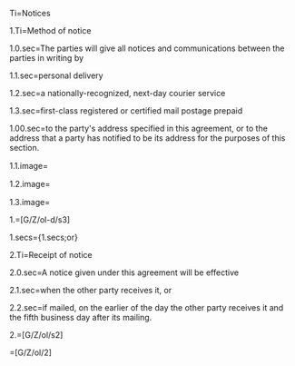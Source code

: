 Ti=Notices

1.Ti=Method of notice

1.0.sec=The parties will give all notices and communications between the parties in writing by

1.1.sec=<span class="highlight">personal delivery</span>

1.2.sec=a nationally-recognized, next-day <span class="highlight">courier service</span>

1.3.sec=first-class registered or certified <span class="highlight">mail postage prepaid</span>

1.00.sec=to the party's address specified in this agreement, or to the address that a party has notified to be its address for the purposes of this section.

1.1.image=<img src="Doc/G/IACCM-NDA-Design/Z/icon/personal_delivery.png" height="15" width="15" >  

1.2.image=<img src="Doc/G/IACCM-NDA-Design/Z/icon/courier_service.png" height="15" width="15" >  

1.3.image=<img src="Doc/G/IACCM-NDA-Design/Z/icon/mail_postage.png" height="15" width="15" >  

1.=[G/Z/ol-d/s3]

1.secs={1.secs;or}

2.Ti=Receipt of notice

2.0.sec=A notice given under this agreement will be effective

2.1.sec=when the other party receives it, or

2.2.sec=if mailed, on the earlier of the day the other party receives it and the fifth business day after its mailing.

2.=[G/Z/ol/s2]

=[G/Z/ol/2]